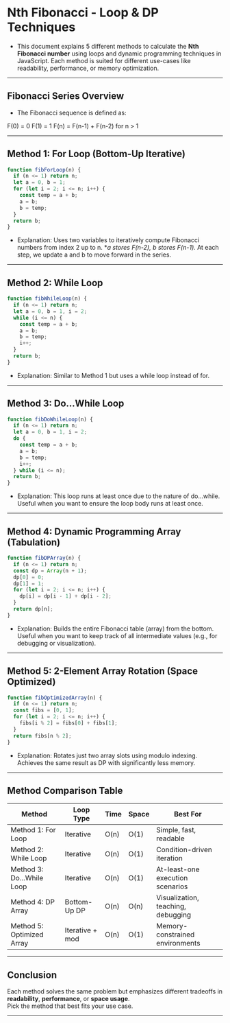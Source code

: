 # Nth Fibonacci - Loop & DP Techniques

- This document explains 5 different methods to calculate the **Nth Fibonacci number** using loops and dynamic programming techniques in JavaScript. Each method is suited for different use-cases like readability, performance, or memory optimization.

---

##  Fibonacci Series Overview

- The Fibonacci sequence is defined as:

F(0) = 0
F(1) = 1
F(n) = F(n-1) + F(n-2) for n > 1

---

##  Method 1: For Loop (Bottom-Up Iterative)

```js
function fibForLoop(n) {
  if (n <= 1) return n;
  let a = 0, b = 1;
  for (let i = 2; i <= n; i++) {
    const temp = a + b;
    a = b;
    b = temp;
  }
  return b;
}
```

- Explanation: Uses two variables to iteratively compute Fibonacci numbers from index 2 up to n. **a stores F(n-2), b stores F(n-1).* At each step, we update a and b to move forward in the series.

---

## Method 2: While Loop

```js
function fibWhileLoop(n) {
  if (n <= 1) return n;
  let a = 0, b = 1, i = 2;
  while (i <= n) {
    const temp = a + b;
    a = b;
    b = temp;
    i++;
  }
  return b;
}
```

- Explanation: Similar to Method 1 but uses a while loop instead of for.

---

## Method 3: Do...While Loop

```js
function fibDoWhileLoop(n) {
  if (n <= 1) return n;
  let a = 0, b = 1, i = 2;
  do {
    const temp = a + b;
    a = b;
    b = temp;
    i++;
  } while (i <= n);
  return b;
}
```

- Explanation: This loop runs at least once due to the nature of do...while. Useful when you want to ensure the loop body runs at least once.

---

## Method 4: Dynamic Programming Array (Tabulation)

```js
function fibDPArray(n) {
  if (n <= 1) return n;
  const dp = Array(n + 1);
  dp[0] = 0;
  dp[1] = 1;
  for (let i = 2; i <= n; i++) {
    dp[i] = dp[i - 1] + dp[i - 2];
  }
  return dp[n];
}
```

- Explanation: Builds the entire Fibonacci table (array) from the bottom. Useful when you want to keep track of all intermediate values (e.g., for debugging or visualization).

---

## Method 5: 2-Element Array Rotation (Space Optimized)

```js
function fibOptimizedArray(n) {
  if (n <= 1) return n;
  const fibs = [0, 1];
  for (let i = 2; i <= n; i++) {
    fibs[i % 2] = fibs[0] + fibs[1];
  }
  return fibs[n % 2];
}
```

- Explanation: Rotates just two array slots using modulo indexing. Achieves the same result as DP with significantly less memory.

---

##  Method Comparison Table

| Method                      | Loop Type        | Time     | Space   | Best For                            |
|----------------------------|------------------|----------|---------|--------------------------------------|
| Method 1: For Loop          | Iterative        | O(n)     | O(1)    | Simple, fast, readable               |
| Method 2: While Loop        | Iterative        | O(n)     | O(1)    | Condition-driven iteration           |
| Method 3: Do...While Loop   | Iterative        | O(n)     | O(1)    | At-least-one execution scenarios     |
| Method 4: DP Array          | Bottom-Up DP     | O(n)     | O(n)    | Visualization, teaching, debugging   |
| Method 5: Optimized Array   | Iterative + mod  | O(n)     | O(1)    | Memory-constrained environments      |

---

##  Conclusion

Each method solves the same problem but emphasizes different tradeoffs in **readability**, **performance**, or **space usage**.  
Pick the method that best fits your use case.

---